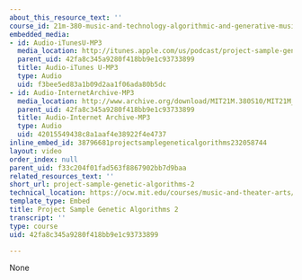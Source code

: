 ```yaml
---
about_this_resource_text: ''
course_id: 21m-380-music-and-technology-algorithmic-and-generative-music-spring-2010
embedded_media:
- id: Audio-iTunesU-MP3
  media_location: http://itunes.apple.com/us/podcast/project-sample-genetic-algorithms/id439700566?i=94265779
  parent_uid: 42fa8c345a9280f418bb9e1c93733899
  title: Audio-iTunes U-MP3
  type: Audio
  uid: f3bee5ed83a1b09d2aa1f06ada80b5dc
- id: Audio-InternetArchive-MP3
  media_location: http://www.archive.org/download/MIT21M.380S10/MIT21M_380S10proj_b2.mp3
  parent_uid: 42fa8c345a9280f418bb9e1c93733899
  title: Audio-Internet Archive-MP3
  type: Audio
  uid: 42015549438c8a1aaf4e38922f4e4737
inline_embed_id: 38796681projectsamplegeneticalgorithms232058744
layout: video
order_index: null
parent_uid: f33c204f01fad563f8867902bb7d9baa
related_resources_text: ''
short_url: project-sample-genetic-algorithms-2
technical_location: https://ocw.mit.edu/courses/music-and-theater-arts/21m-380-music-and-technology-algorithmic-and-generative-music-spring-2010/assignments-and-projects/genetic-algorithms/project-sample-genetic-algorithms-2
template_type: Embed
title: Project Sample Genetic Algorithms 2
transcript: ''
type: course
uid: 42fa8c345a9280f418bb9e1c93733899

---
```

None